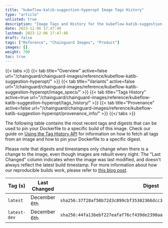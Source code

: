 ```yaml
---
title: "kubeflow-katib-suggestion-hyperopt Image Tags History"
type: "article"
unlisted: true
description: "Image Tags and History for the kubeflow-katib-suggestion-hyperopt Chainguard Image"
date: 2023-12-06 17:47:48
lastmod: 2023-12-06 17:47:48
draft: false
tags: ["Reference", "Chainguard Images", "Product"]
images: []
weight: 700
toc: true
---
```


{{< tabs >}}
{{< tab title="Overview" active=false url="/chainguard/chainguard-images/reference/kubeflow-katib-suggestion-hyperopt/" >}}
{{< tab title="Variants" active=false url="/chainguard/chainguard-images/reference/kubeflow-katib-suggestion-hyperopt/image_specs/" >}}
{{< tab title="Tags History" active=true url="/chainguard/chainguard-images/reference/kubeflow-katib-suggestion-hyperopt/tags_history/" >}}
{{< tab title="Provenance" active=false url="/chainguard/chainguard-images/reference/kubeflow-katib-suggestion-hyperopt/provenance_info/" >}}
{{</ tabs >}}

The following table contains the most recent tags and digests that can be used to pin your Dockerfile to a specific build of this image. Check our guide on [Using the Tag History API](/chainguard/chainguard-images/using-the-tag-history-api/) for information on how to fetch all tags from an image and how to pin your Dockerfile to a specific digest.

Please note that digests and timestamps only change when there is a change to the image, even though images are rebuilt every night. The "Last Changed" column indicates when the image was last modified, and doesn't always reflect the latest build timestamp. For more information about how our reproducible builds work, please refer to [this blog post](https://www.chainguard.dev/unchained/reproducing-chainguards-reproducible-image-builds).

| Tag (s)       | Last Changed | Digest                                                                    |
|---------------|--------------|---------------------------------------------------------------------------|
|  `latest`     | December 6th | `sha256:37f28af50b72d3c899cbf35302366dcc34fbb65424a3b06caabb18d2098f12b4` |
|  `latest-dev` | December 6th | `sha256:44fa13bebf227eafaf76cf439de2390aa383941b847dd6cbd1f7e652b7639e8a` |


